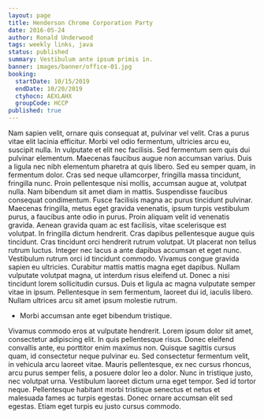 ```yaml
---
layout: page
title: Henderson Chrome Corporation Party
date: 2016-05-24
author: Ronald Underwood
tags: weekly links, java
status: published
summary: Vestibulum ante ipsum primis in.
banner: images/banner/office-01.jpg
booking:
  startDate: 10/15/2019
  endDate: 10/20/2019
  ctyhocn: AEXLAHX
  groupCode: HCCP
published: true
---
```

Nam sapien velit, ornare quis consequat at, pulvinar vel velit. Cras a purus vitae elit lacinia efficitur. Morbi vel odio fermentum, ultricies arcu eu, suscipit nulla. In vulputate et elit nec facilisis. Sed fermentum sem quis dui pulvinar elementum. Maecenas faucibus augue non accumsan varius. Duis a ligula nec nibh elementum pharetra at quis libero. Sed eu semper quam, in fermentum dolor. Cras sed neque ullamcorper, fringilla massa tincidunt, fringilla nunc. Proin pellentesque nisi mollis, accumsan augue at, volutpat nulla. Nam bibendum sit amet diam in mattis. Suspendisse faucibus consequat condimentum. Fusce facilisis magna ac purus tincidunt pulvinar. Maecenas fringilla, metus eget gravida venenatis, ipsum turpis vestibulum purus, a faucibus ante odio in purus. Proin aliquam velit id venenatis gravida. Aenean gravida quam ac est facilisis, vitae scelerisque est volutpat.
In fringilla dictum hendrerit. Cras dapibus pellentesque augue quis tincidunt. Cras tincidunt orci hendrerit rutrum volutpat. Ut placerat non tellus rutrum luctus. Integer nec lacus a ante dapibus accumsan et eget nunc. Vestibulum rutrum orci id tincidunt commodo. Vivamus congue gravida sapien eu ultricies. Curabitur mattis mattis magna eget dapibus. Nullam vulputate volutpat magna, ut interdum risus eleifend ut. Donec a nisi tincidunt lorem sollicitudin cursus. Duis et ligula ac magna vulputate semper vitae in ipsum. Pellentesque in sem fermentum, laoreet dui id, iaculis libero. Nullam ultrices arcu sit amet ipsum molestie rutrum.

* Morbi accumsan ante eget bibendum tristique.

Vivamus commodo eros at vulputate hendrerit. Lorem ipsum dolor sit amet, consectetur adipiscing elit. In quis pellentesque risus. Donec eleifend convallis ante, eu porttitor enim maximus non. Quisque sagittis cursus quam, id consectetur neque pulvinar eu. Sed consectetur fermentum velit, in vehicula arcu laoreet vitae. Mauris pellentesque, ex nec cursus rhoncus, arcu purus semper felis, a posuere dolor leo a dolor. Nunc in tristique justo, nec volutpat urna. Vestibulum laoreet dictum urna eget tempor. Sed id tortor neque. Pellentesque habitant morbi tristique senectus et netus et malesuada fames ac turpis egestas. Donec ornare accumsan elit sed egestas. Etiam eget turpis eu justo cursus commodo.
